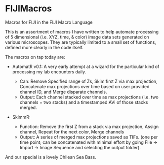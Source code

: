 # FIJIMacros
Macros for FIJI in the FIJI Macro Language

This is an assortment of macros I have written to help automate processing of 5 dimensional (i.e. XYZ, time, & color) image data sets generated on various microscopes. They are typically limited to a small set of functions, defined more clearly in the code itself. 

The macros on tap today are:
 - AutomatR v0.1: A very early attempt at a wizard for the particular kind of processing my lab encounters daily.
   - Can: Remove Specified range of Zs, Skim first Z via max projection, Concatenate max projections over time based on user provided channel ID, and Merge disparate channels.
   - Output: Each channel stacked over time as max projections (i.e. two channels = two stacks) and a timestamped AVI of those stacks merged.
   
 - SkimmR:
    - Function: Remove the first Z from a stack via max projection, Assign channel, Repeat for the next color, Merge channels
    - Output: A series of merged max projections saved as TIFs. (one per time point; can be concatenated with minimal effort by going File -> Import -> Image Sequence and selecting the output folder).
 
 And our special is a lovely Chilean Sea Bass.
